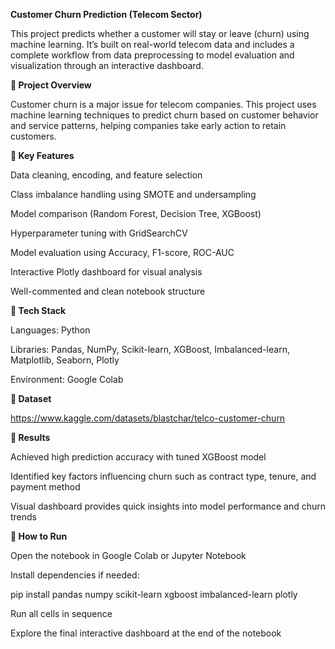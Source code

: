 **Customer Churn Prediction (Telecom Sector)**

This project predicts whether a customer will stay or leave (churn) using machine learning. It’s built on real-world telecom data and includes a complete workflow from data preprocessing to model evaluation and visualization through an interactive dashboard.

**🔹 Project Overview**

Customer churn is a major issue for telecom companies. This project uses machine learning techniques to predict churn based on customer behavior and service patterns, helping companies take early action to retain customers.

**🔹 Key Features**

Data cleaning, encoding, and feature selection

Class imbalance handling using SMOTE and undersampling

Model comparison (Random Forest, Decision Tree, XGBoost)

Hyperparameter tuning with GridSearchCV

Model evaluation using Accuracy, F1-score, ROC-AUC

Interactive Plotly dashboard for visual analysis

Well-commented and clean notebook structure

**🔹 Tech Stack**

Languages: Python

Libraries: Pandas, NumPy, Scikit-learn, XGBoost, Imbalanced-learn, Matplotlib, Seaborn, Plotly

Environment: Google Colab

**🔹 Dataset**

https://www.kaggle.com/datasets/blastchar/telco-customer-churn

**🔹 Results**

Achieved high prediction accuracy with tuned XGBoost model

Identified key factors influencing churn such as contract type, tenure, and payment method

Visual dashboard provides quick insights into model performance and churn trends

**🔹 How to Run**

Open the notebook in Google Colab or Jupyter Notebook

Install dependencies if needed:

pip install pandas numpy scikit-learn xgboost imbalanced-learn plotly


Run all cells in sequence

Explore the final interactive dashboard at the end of the notebook

